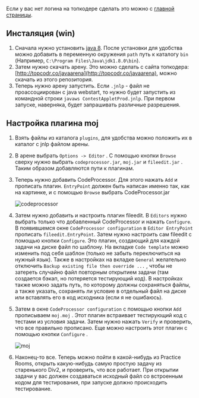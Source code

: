 
Если у вас нет логина на топкодере сделать это можно с [главной страницы](http://topcoder.com).

## Инсталяция (win)

1. Сначала нужно установить [java 8](https://java.com/en/download/). После установки для удобства можно добавить в переменную окружения `path` путь к каталогу `bin` (Например, `C:\Program Files\Java\jdk1.8.0\bin`).
2. Затем нужно скачать арену. Это можно сделать с сайта топкодера: [http://topcodr.co/javaarena](http://topcodr.co/javaarena), можно скачать из этого репозитория. 
3. Теперь нужно арену запустить. Если `.jnlp` - файл не проассоциирован с java webstart, то нужно будет запустить из командной строки `javaws ContestAppletProd.jnlp`. При первом запуске, наверняка, будет запрашивать различные разрешения.

## Настройка плагина moj

1. Взять файлы из каталога `plugins`, для удобства можно положить их в каталог с jnlp файлом арены. 
2. В арене выбрать `Options -> Editor` . С помощью кнопки `Browse` сверху нужно выбрать `codeprocessor.jar`, `moj.jar` и `fileedit.jar` . Таким образом добавляются пути к плагинам. 
3. Теперь нужно добавить CodeProcessor. Для этого нажать `Add` и прописать плагин. `EntryPoint` должен быть написан именно так, как на картинке, и с помощью `Browse` выбрать CodeProcessor.jar

    ![codeprocessor](https://user-images.githubusercontent.com/20270415/149847153-138e1917-142a-437b-bc85-09c6b2f29f1c.png)

4. Затем нужно добавить и настроить плагин fileedit. В `Editors` нужно выбрать только что добавленный CodeProcessor и нажать `Configure`. В появившемся окне `CodeProcessor configuration` в `Editor EntryPoint` прописать `fileedit.EntryPoint`. Затем нужно настроить сам fileedit с помощью кнопки `Configure`. Это плагин, создающий для каждой задачи на диске файл по шаблону. На вкладке `Code template` можно изменить под себя шаблон (только не забыть переключиться на нужный язык). Также в настройках на вкладке `General` желательно отключить `Backup existing file then override ...` , чтобы не затереть случайно файл повторным открытием задачи (там создается бэкап, но потеряется тестирующий код). В настройках также можно задать путь, по которому должны сохраняться файлы, а также указать, сохранять ли условие в отдельный файл на диске или вставлять его в код исходника (если я не ошибаюсь).
5.  Затем в окне `CodeProcessor configuration` с помощью кнопки `Add` прописываем `moj.moj`     . Этот плагин встраивает тестирующий код с тестами из условия задачи. Затем нужно нажать `Verify` и проверить, что все правильно прописано. Еще можно настроить этот плагин с помощью кнопки `Configure` .

    ![moj](https://user-images.githubusercontent.com/20270415/149847112-fc2ece1f-bb44-4326-8df0-4331af4f32c1.png)


6. Наконец-то все. Теперь можно пойти в какой-нибудь из Practice Rooms, открыть какую-нибудь самую простую задачу из старенького Div2, и проверить, что все работает. При открытии задачи у вас должен создаваться исходный файл со встроенным кодом для тестирования, при запуске должно происходить тестирование.
